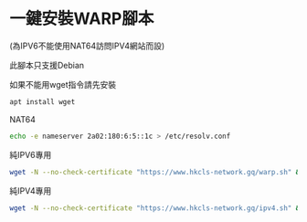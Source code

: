 # 一鍵安裝WARP腳本
(為IPV6不能使用NAT64訪問IPV4網站而設)

此腳本只支援Debian

如果不能用wget指令請先安裝
```bash
apt install wget
```
NAT64
```bash
echo -e nameserver 2a02:180:6:5::1c > /etc/resolv.conf
```
純IPV6專用
```bash
wget -N --no-check-certificate "https://www.hkcls-network.gq/warp.sh" && chmod +x warp.sh && ./warp.sh
```
純IPV4專用
```bash
wget -N --no-check-certificate "https://www.hkcls-network.gq/ipv4.sh" && chmod +x warp.sh && ./warp.sh
```
